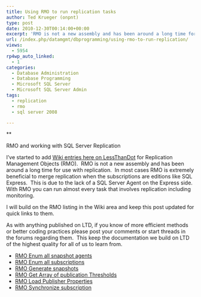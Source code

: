 ```yaml
---
title: Using RMO to run replication tasks
author: Ted Krueger (onpnt)
type: post
date: 2010-12-30T00:14:00+00:00
excerpt: 'RMO is not a new assembly and has been around a long time for use with replication.  In most cases RMO is extremely beneficial to merge replication when the subscriptions are editions like SQL Express.  This is due to the lack of a SQL Server Agent on the Express side.  With RMO you can run almost every task that involves replication including monitoring.'
url: /index.php/datamgmt/dbprogramming/using-rmo-to-run-replication/
views:
  - 5954
rp4wp_auto_linked:
  - 1
categories:
  - Database Administration
  - Database Programming
  - Microsoft SQL Server
  - Microsoft SQL Server Admin
tags:
  - replication
  - rmo
  - sql server 2008

---
```

**</p> 

RMO and working with SQL Server Replication

</strong>

I’ve started to add [Wiki entries here on LessThanDot][1] for Replication Management Objects (RMO).  RMO is not a new assembly and has been around a long time for use with replication.  In most cases RMO is extremely beneficial to merge replication when the subscriptions are editions like SQL Express.  This is due to the lack of a SQL Server Agent on the Express side.  With RMO you can run almost every task that involves replication including monitoring.

I will build on the RMO listing in the Wiki area and keep this post updated for quick links to them.

As with anything published on LTD, if you know of more efficient methods or better coding practices please post your comments or start threads in the forums regarding them.  This keep the documentation we build on LTD of the highest quality for all of us to learn from.    

  * [RMO Enum all snapshot agents][2]
  * [RMO Enum all subscriptions][3]
  * [RMO Generate snapshots][4]
  * [RMO Get Array of publication Thresholds][5]
  * [RMO Load Publisher Properties][6]
  * [RMO Synchronize subscription][7]

 [1]: http://wiki.ltd.local/index.php/Category:Microsoft_SQL_Server
 [2]: http://wiki.ltd.local/index.php/RMO_Enum_all_snapshot_agents "RMO Enum all snapshot agents"
 [3]: http://wiki.ltd.local/index.php/RMO_Enum_all_subscriptions "RMO Enum all subscriptions"
 [4]: http://wiki.ltd.local/index.php/RMO_Generate_snapshots "RMO Generate snapshots"
 [5]: http://wiki.ltd.local/index.php/RMO_Get_Array_of_publication_Thresholds "RMO Get Array of publication Thresholds"
 [6]: http://wiki.ltd.local/index.php/RMO_Load_Publisher_Properties "RMO Load Publisher Properties"
 [7]: http://wiki.ltd.local/index.php/RMO_Synchronize_subscription "RMO Synchronize subscription"